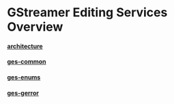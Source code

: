 # GStreamer Editing Services Overview

#### [architecture](architecture.markdown)

#### [ges-common](Initialization.markdown)

#### [ges-enums](GES_Enums.markdown)

#### [ges-gerror](GES_GErrors.markdown)

